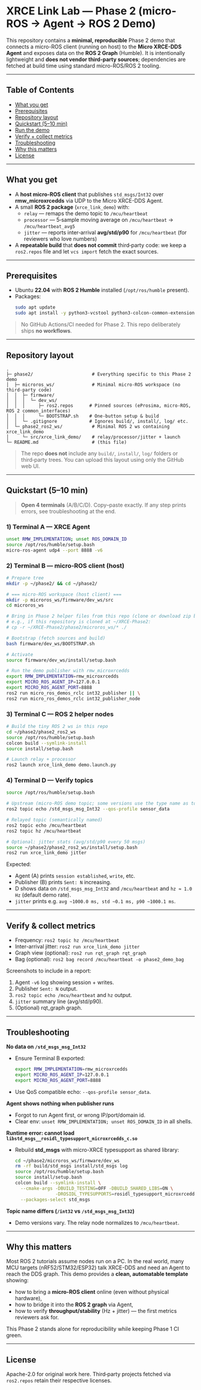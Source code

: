 # XRCE Link Lab — Phase 2 (micro-ROS → Agent → ROS 2 Demo)

This repository contains a **minimal, reproducible** Phase 2 demo that connects a micro-ROS client (running on host) to the **Micro XRCE-DDS Agent** and exposes data on the **ROS 2 Graph** (Humble). It is intentionally lightweight and **does not vendor third‑party sources**; dependencies are fetched at build time using standard micro-ROS/ROS 2 tooling.

---

## Table of Contents
- [What you get](#what-you-get)
- [Prerequisites](#prerequisites)
- [Repository layout](#repository-layout)
- [Quickstart (5–10 min)](#quickstart-510-min)
- [Run the demo](#run-the-demo)
- [Verify + collect metrics](#verify--collect-metrics)
- [Troubleshooting](#troubleshooting)
- [Why this matters](#why-this-matters)
- [License](#license)

---

## What you get

- A **host micro-ROS client** that publishes `std_msgs/Int32` over **rmw_microxrcedds** via UDP to the Micro XRCE-DDS Agent.
- A small **ROS 2 package** (`xrce_link_demo`) with:
  - `relay` — remaps the demo topic to `/mcu/heartbeat`
  - `processor` — 5‑sample moving average on `/mcu/heartbeat` → `/mcu/heartbeat_avg5`
  - `jitter` — reports inter‑arrival **avg/std/p90** for `/mcu/heartbeat` (for reviewers who love numbers)
- A **repeatable build** that **does not commit** third‑party code: we keep a `ros2.repos` file and let `vcs import` fetch the exact sources.

---

## Prerequisites

- Ubuntu **22.04** with **ROS 2 Humble** installed (`/opt/ros/humble` present).
- Packages:
  ```bash
  sudo apt update
  sudo apt install -y python3-vcstool python3-colcon-common-extensions
  ```

> No GitHub Actions/CI needed for Phase 2. This repo deliberately ships **no workflows**.

---

## Repository layout

```
.
├─ phase2/                      # Everything specific to this Phase 2 demo
│  ├─ microros_ws/              # Minimal micro-ROS workspace (no third-party code)
│  │  ├─ firmware/
│  │  │  └─ dev_ws/
│  │  │     ├─ ros2.repos      # Pinned sources (eProsima, micro-ROS, ROS 2 common_interfaces)
│  │  │     └─ BOOTSTRAP.sh    # One-button setup & build
│  │  └─ .gitignore            # Ignores build/, install/, log/ etc.
│  └─ phase2_ros2_ws/           # Minimal ROS 2 ws containing xrce_link_demo
│     └─ src/xrce_link_demo/    # relay/processor/jitter + launch
└─ README.md                    # (this file)
```

> The repo **does not** include any `build/`, `install/`, `log/` folders or third‑party trees. You can upload this layout using only the GitHub web UI.

---

## Quickstart (5–10 min)

> **Open 4 terminals** (A/B/C/D). Copy–paste exactly. If any step prints errors, see troubleshooting at the end.

### 1) Terminal **A** — XRCE Agent
```bash
unset RMW_IMPLEMENTATION; unset ROS_DOMAIN_ID
source /opt/ros/humble/setup.bash
micro-ros-agent udp4 --port 8888 -v6
```

### 2) Terminal **B** — micro‑ROS client (host)
```bash
# Prepare tree
mkdir -p ~/phase2/ && cd ~/phase2/

# === micro-ROS workspace (host client) ===
mkdir -p microros_ws/firmware/dev_ws/src
cd microros_ws

# Bring in Phase 2 helper files from this repo (clone or download zip beforehand)
# e.g., if this repository is cloned at ~/XRCE-Phase2:
# cp -r ~/XRCE-Phase2/phase2/microros_ws/* ./

# Bootstrap (fetch sources and build)
bash firmware/dev_ws/BOOTSTRAP.sh

# Activate
source firmware/dev_ws/install/setup.bash

# Run the demo publisher with rmw_microxrcedds
export RMW_IMPLEMENTATION=rmw_microxrcedds
export MICRO_ROS_AGENT_IP=127.0.0.1
export MICRO_ROS_AGENT_PORT=8888
ros2 run micro_ros_demos_rclc int32_publisher || \
ros2 run micro_ros_demos_rclc int32_publisher_node
```

### 3) Terminal **C** — ROS 2 helper nodes
```bash
# Build the tiny ROS 2 ws in this repo
cd ~/phase2/phase2_ros2_ws
source /opt/ros/humble/setup.bash
colcon build --symlink-install
source install/setup.bash

# Launch relay + processor
ros2 launch xrce_link_demo demo.launch.py
```

### 4) Terminal **D** — Verify topics
```bash
source /opt/ros/humble/setup.bash

# Upstream (micro-ROS demo topic; some versions use the type name as topic)
ros2 topic echo /std_msgs_msg_Int32 --qos-profile sensor_data

# Relayed topic (semantically named)
ros2 topic echo /mcu/heartbeat
ros2 topic hz /mcu/heartbeat

# Optional: jitter stats (avg/std/p90 every 50 msgs)
source ~/phase2/phase2_ros2_ws/install/setup.bash
ros2 run xrce_link_demo jitter
```

Expected:
- Agent (A) prints `session established`, `write`, etc.
- Publisher (B) prints `Sent: N` increasing.
- D shows data on `/std_msgs_msg_Int32` and `/mcu/heartbeat` and `hz ≈ 1.0 Hz` (default demo rate).
- `jitter` prints e.g. `avg ~1000.0 ms, std ~0.1 ms, p90 ~1000.1 ms`.

---

## Verify & collect metrics

- Frequency: `ros2 topic hz /mcu/heartbeat`
- Inter-arrival jitter: `ros2 run xrce_link_demo jitter`
- Graph view (optional): `ros2 run rqt_graph rqt_graph`
- Bag (optional): `ros2 bag record /mcu/heartbeat -o phase2_demo_bag`

Screenshots to include in a report:
1. Agent `-v6` log showing session + writes.
2. Publisher `Sent: N` output.
3. `ros2 topic echo /mcu/heartbeat` and `hz` output.
4. `jitter` summary line (avg/std/p90).
5. (Optional) rqt_graph graph.

---

## Troubleshooting

**No data on `/std_msgs_msg_Int32`**  
- Ensure Terminal B exported:
  ```bash
  export RMW_IMPLEMENTATION=rmw_microxrcedds
  export MICRO_ROS_AGENT_IP=127.0.0.1
  export MICRO_ROS_AGENT_PORT=8888
  ```
- Use QoS compatible echo: `--qos-profile sensor_data`.

**Agent shows nothing when publisher runs**  
- Forgot to run Agent first, or wrong IP/port/domain id.
- Clear env: `unset RMW_IMPLEMENTATION; unset ROS_DOMAIN_ID` in all shells.

**Runtime error: cannot load `libstd_msgs__rosidl_typesupport_microxrcedds_c.so`**  
- Rebuild **std_msgs** with micro-XRCE typesupport as shared library:
  ```bash
  cd ~/phase2/microros_ws/firmware/dev_ws
  rm -rf build/std_msgs install/std_msgs log
  source /opt/ros/humble/setup.bash
  source install/setup.bash
  colcon build --symlink-install \
    --cmake-args -DBUILD_TESTING=OFF -DBUILD_SHARED_LIBS=ON \
                 -DROSIDL_TYPESUPPORTS=rosidl_typesupport_microxrcedds_c \
    --packages-select std_msgs
  ```

**Topic name differs (`/int32` vs `/std_msgs_msg_Int32`)**  
- Demo versions vary. The relay node normalizes to `/mcu/heartbeat`.

---

## Why this matters

Most ROS 2 tutorials assume nodes run on a PC. In the real world, many MCU targets (nRF52/STM32/ESP32) talk XRCE-DDS and need an Agent to reach the DDS graph. This demo provides a **clean, automatable template** showing:
- how to bring a **micro-ROS client** online (even without physical hardware),
- how to bridge it into the **ROS 2 graph** via Agent,
- how to verify **throughput/stability** (Hz + jitter) — the first metrics reviewers ask for.

This Phase 2 stands alone for reproducibility while keeping Phase 1 CI green.

---

## License

Apache-2.0 for original work here. Third‑party projects fetched via `ros2.repos` retain their respective licenses.
